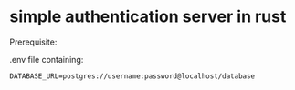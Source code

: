 # simple authentication server in rust

Prerequisite:

.env file containing:

``` env
DATABASE_URL=postgres://username:password@localhost/database
```
